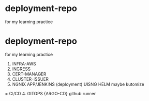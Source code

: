 # deployment-repo
for my learning practice


# deployment-repo
for my learning practice


1. INFRA-AWS 
2. INGRESS
3. CERT-MANAGER
3. CLUSTER-ISSUER
5. NGNIX APP/JENKINS (deployment) UISNG HELM maybe kutomize




= CI/CD
4. GITOPS {ARGO-CD}
github runner 